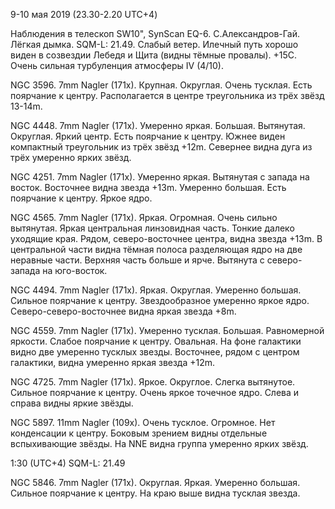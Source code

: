 9-10 мая 2019 (23.30-2.20 UTC+4)

Наблюдения в телескоп SW10", SynScan EQ-6. С.Александров-Гай. Лёгкая дымка. SQM-L: 21.49. Слабый ветер. Илечный путь хорошо виден в созвездии Лебедя и Щита (видны тёмные провалы). +15С. Очень сильная турбуленция атмосферы IV (4/10).

NGC 3596. 7mm Nagler (171x). Крупная. Округлая. Очень тусклая. Есть поярчание к центру. Располагается в центре треугольника из трёх звёзд 13-14m.

NGC 4448. 7mm Nagler (171x). Умеренно яркая. Большая. Вытянутая. Округлая. Яркий центр. Есть поярчание к центру. Южнее виден компактный треугольник из трёх звёзд +12m. Севернее видна дуга из трёх умеренно ярких звёзд.

NGC 4251. 7mm Nagler (171x). Умеренно яркая. Вытянутая с запада на восток. Восточнее видна звезда +13m. Умеренно большая. Есть поярчание к центру. Яркое ядро.

NGC 4565. 7mm Nagler (171x). Яркая. Огромная. Очень сильно вытянутая. Яркая центральная линзовидная часть. Тонкие далеко уходящие края. Рядом, северо-восточнее центра, видна звезда +13m. В центральной части видна тёмная полоса разделяющая ядро на две неравные части. Верхняя часть больше и ярче. Вытянута с северо-запада на юго-восток.

NGC 4494. 7mm Nagler (171x). Яркая. Округлая. Умеренно большая. Сильное поярчание к центру. Звездообразное умеренно яркое ядро. Северо-северо-восточнее видна яркая звезда +8m.

NGC 4559. 7mm Nagler (171x). Умеренно тусклая. Большая. Равномерной яркости. Слабое поярчание к центру. Овальная. На фоне галактики видно две умеренно тусклых звезды. Восточнее, рядом с центром галактики, видна умеренно яркая звезда +12m.

NGC 4725. 7mm Nagler (171x). Яркое. Округлое. Слегка вытянутое. Сильное поярчание к центру. Очень яркое точечное ядро. Слева и справа видны яркие звёзды.

NGC 5897. 11mm Nagler (109x). Очень тусклое. Огромное. Нет конденсации к центру. Боковым зрением видны отдельные вспыхивающие звёзды. На NNE видна группа умеренно ярких звёзд.

1:30 (UTC+4) SQM-L: 21.49

NGC 5846. 7mm Nagler (171x). Округлая. Яркая. Умеренно большая. Сильное поярчание к центру. На краю выше видна тусклая звезда.

